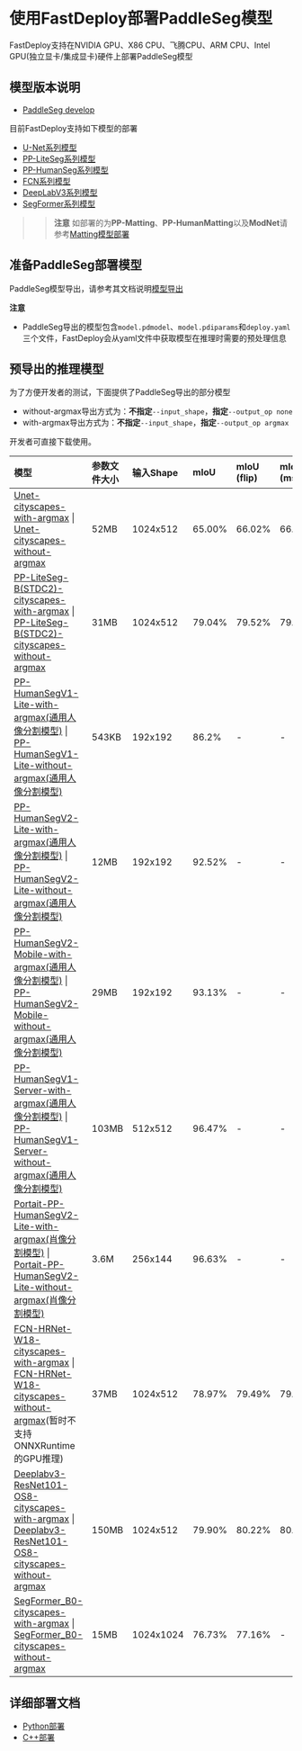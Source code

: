 # 使用FastDeploy部署PaddleSeg模型

FastDeploy支持在NVIDIA GPU、X86 CPU、飞腾CPU、ARM CPU、Intel GPU(独立显卡/集成显卡)硬件上部署PaddleSeg模型

## 模型版本说明

- [PaddleSeg develop](https://github.com/PaddlePaddle/PaddleSeg/tree/develop)

目前FastDeploy支持如下模型的部署

- [U-Net系列模型](https://github.com/PaddlePaddle/PaddleSeg/blob/develop/configs/unet/README.md)
- [PP-LiteSeg系列模型](https://github.com/PaddlePaddle/PaddleSeg/blob/develop/configs/pp_liteseg/README.md)
- [PP-HumanSeg系列模型](https://github.com/PaddlePaddle/PaddleSeg/blob/develop/contrib/PP-HumanSeg/README.md)
- [FCN系列模型](https://github.com/PaddlePaddle/PaddleSeg/blob/develop/configs/fcn/README.md)
- [DeepLabV3系列模型](https://github.com/PaddlePaddle/PaddleSeg/blob/develop/configs/deeplabv3/README.md)
- [SegFormer系列模型](https://github.com/PaddlePaddle/PaddleSeg/blob/develop/configs/segformer/README.md)

>>**注意** 如部署的为**PP-Matting**、**PP-HumanMatting**以及**ModNet**请参考[Matting模型部署](../../ppmatting)

## 准备PaddleSeg部署模型
PaddleSeg模型导出，请参考其文档说明[模型导出](https://github.com/PaddlePaddle/PaddleSeg/blob/develop/docs/model_export_cn.md)  

**注意**
- PaddleSeg导出的模型包含`model.pdmodel`、`model.pdiparams`和`deploy.yaml`三个文件，FastDeploy会从yaml文件中获取模型在推理时需要的预处理信息

## 预导出的推理模型

为了方便开发者的测试，下面提供了PaddleSeg导出的部分模型
- without-argmax导出方式为：**不指定**`--input_shape`，**指定**`--output_op none`
- with-argmax导出方式为：**不指定**`--input_shape`，**指定**`--output_op argmax`

开发者可直接下载使用。

| 模型                                                               | 参数文件大小    |输入Shape |  mIoU | mIoU (flip) | mIoU (ms+flip) |
|:---------------------------------------------------------------- |:----- |:----- | :----- | :----- | :----- |
| [Unet-cityscapes-with-argmax](https://bj.bcebos.com/paddlehub/fastdeploy/Unet_cityscapes_with_argmax_infer.tgz) \| [Unet-cityscapes-without-argmax](https://bj.bcebos.com/paddlehub/fastdeploy/Unet_cityscapes_without_argmax_infer.tgz)  | 52MB | 1024x512 | 65.00% | 66.02% | 66.89% |
| [PP-LiteSeg-B(STDC2)-cityscapes-with-argmax](https://bj.bcebos.com/paddlehub/fastdeploy/PP_LiteSeg_B_STDC2_cityscapes_with_argmax_infer.tgz) \| [PP-LiteSeg-B(STDC2)-cityscapes-without-argmax](https://bj.bcebos.com/paddlehub/fastdeploy/PP_LiteSeg_B_STDC2_cityscapes_without_argmax_infer.tgz) | 31MB  | 1024x512 | 79.04% |	79.52% | 79.85% |
|[PP-HumanSegV1-Lite-with-argmax(通用人像分割模型)](https://bj.bcebos.com/paddlehub/fastdeploy/Portrait_PP_HumanSegV1_Lite_with_argmax_infer.tgz) \| [PP-HumanSegV1-Lite-without-argmax(通用人像分割模型)](https://bj.bcebos.com/paddlehub/fastdeploy/PP_HumanSegV1_Lite_infer.tgz) |  543KB | 192x192 | 86.2% | - | - |
|[PP-HumanSegV2-Lite-with-argmax(通用人像分割模型)](https://bj.bcebos.com/paddlehub/fastdeploy/PP_HumanSegV2_Lite_192x192_with_argmax_infer.tgz) \| [PP-HumanSegV2-Lite-without-argmax(通用人像分割模型)](https://bj.bcebos.com/paddlehub/fastdeploy/PP_HumanSegV2_Lite_192x192_infer.tgz) |  12MB | 192x192 | 92.52% | - | - |
| [PP-HumanSegV2-Mobile-with-argmax(通用人像分割模型)](https://bj.bcebos.com/paddlehub/fastdeploy/PP_HumanSegV2_Mobile_192x192_with_argmax_infer.tgz) \| [PP-HumanSegV2-Mobile-without-argmax(通用人像分割模型)](https://bj.bcebos.com/paddlehub/fastdeploy/PP_HumanSegV2_Mobile_192x192_infer.tgz) |  29MB | 192x192 | 93.13% | - | - |
|[PP-HumanSegV1-Server-with-argmax(通用人像分割模型)](https://bj.bcebos.com/paddlehub/fastdeploy/PP_HumanSegV1_Server_with_argmax_infer.tgz) \| [PP-HumanSegV1-Server-without-argmax(通用人像分割模型)](https://bj.bcebos.com/paddlehub/fastdeploy/PP_HumanSegV1_Server_infer.tgz) |  103MB | 512x512 | 96.47% | - | - |
| [Portait-PP-HumanSegV2-Lite-with-argmax(肖像分割模型)](https://bj.bcebos.com/paddlehub/fastdeploy/Portrait_PP_HumanSegV2_Lite_256x144_with_argmax_infer.tgz) \| [Portait-PP-HumanSegV2-Lite-without-argmax(肖像分割模型)](https://bj.bcebos.com/paddlehub/fastdeploy/Portrait_PP_HumanSegV2_Lite_256x144_infer.tgz) |  3.6M | 256x144 | 96.63% | - | - |
| [FCN-HRNet-W18-cityscapes-with-argmax](https://bj.bcebos.com/paddlehub/fastdeploy/FCN_HRNet_W18_cityscapes_with_argmax_infer.tgz) \| [FCN-HRNet-W18-cityscapes-without-argmax](https://bj.bcebos.com/paddlehub/fastdeploy/FCN_HRNet_W18_cityscapes_without_argmax_infer.tgz)(暂时不支持ONNXRuntime的GPU推理) |  37MB | 1024x512 | 78.97% | 79.49% | 79.74% |
| [Deeplabv3-ResNet101-OS8-cityscapes-with-argmax](https://bj.bcebos.com/paddlehub/fastdeploy/Deeplabv3_ResNet101_OS8_cityscapes_with_argmax_infer.tgz) \| [Deeplabv3-ResNet101-OS8-cityscapes-without-argmax](https://bj.bcebos.com/paddlehub/fastdeploy/Deeplabv3_ResNet101_OS8_cityscapes_without_argmax_infer.tgz) |  150MB | 1024x512 | 79.90% | 80.22% | 80.47% |
| [SegFormer_B0-cityscapes-with-argmax](https://bj.bcebos.com/paddlehub/fastdeploy/SegFormer_B0-cityscapes-with-argmax.tgz) \| [SegFormer_B0-cityscapes-without-argmax](https://bj.bcebos.com/paddlehub/fastdeploy/SegFormer_B0-cityscapes-without-argmax.tgz) |  15MB | 1024x1024 | 76.73% | 77.16% | - |

## 详细部署文档

- [Python部署](python)
- [C++部署](cpp)
